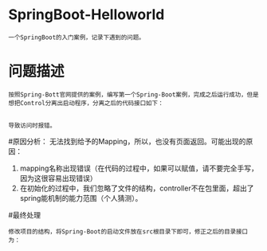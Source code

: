 # SpringBoot-Helloworld
	
	一个SpringBoot的入门案例，记录下遇到的问题。

# 问题描述
	
	按照Spring-Bott官网提供的案例，编写第一个Spring-Boot案例，完成之后运行成功，但是想把Control分离出启动程序，分离之后的代码接口如下：


	导致访问时报错。

#原因分析：
	无法找到给予的Mapping，所以，也没有页面返回。可能出现的原因：
 
1. mapping名称出现错误（在代码的过程中，如果可以赋值，请不要完全手写，因为这很容易出现错误）
2. 在初始化的过程中，我们忽略了文件的结构，controller不在包里面，超出了spring能机制的能力范围（个人猜测）。


#最终处理
	
	修改项目的结构，将Spring-Boot的启动文件放在src根目录下即可，修正之后的目录接口为：


